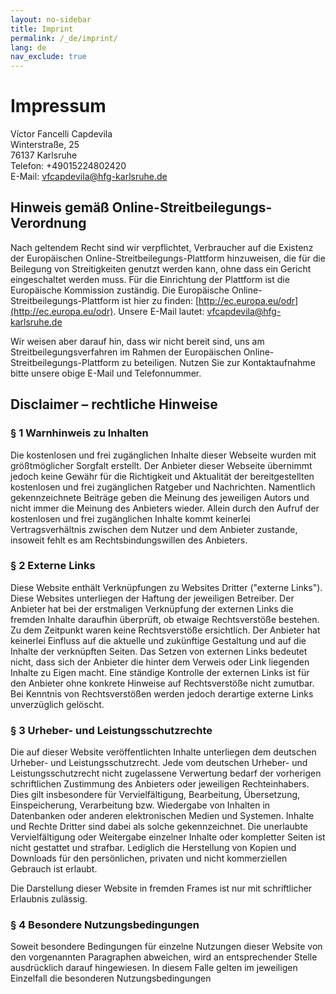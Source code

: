 ```yaml
---
layout: no-sidebar
title: Imprint
permalink: /_de/imprint/
lang: de
nav_exclude: true
---
```


# Impressum

Víctor Fancelli Capdevila<br/>
Winterstraße, 25<br/>
76137 Karlsruhe<br/>
Telefon: +49015224802420<br/>
E-Mail: vfcapdevila@hfg-karlsruhe.de

## Hinweis gemäß Online-Streitbeilegungs-Verordnung

Nach geltendem Recht sind wir verpflichtet, Verbraucher auf die Existenz der Europäischen Online-Streitbeilegungs-Plattform hinzuweisen, die für die Beilegung von Streitigkeiten genutzt werden kann, ohne dass ein Gericht eingeschaltet werden muss. Für die Einrichtung der Plattform ist die Europäische Kommission zuständig. Die Europäische Online-Streitbeilegungs-Plattform ist hier zu finden: [http://ec.europa.eu/odr](http://ec.europa.eu/odr). Unsere E-Mail lautet: vfcapdevila@hfg-karlsruhe.de

Wir weisen aber darauf hin, dass wir nicht bereit sind, uns am Streitbeilegungsverfahren im Rahmen der Europäischen Online-Streitbeilegungs-Plattform zu beteiligen. Nutzen Sie zur Kontaktaufnahme bitte unsere obige E-Mail und Telefonnummer.

## Disclaimer – rechtliche Hinweise
### § 1 Warnhinweis zu Inhalten

Die kostenlosen und frei zugänglichen Inhalte dieser Webseite wurden mit größtmöglicher Sorgfalt erstellt. Der Anbieter dieser Webseite übernimmt jedoch keine Gewähr für die Richtigkeit und Aktualität der bereitgestellten kostenlosen und frei zugänglichen Ratgeber und Nachrichten. Namentlich gekennzeichnete Beiträge geben die Meinung des jeweiligen Autors und nicht immer die Meinung des Anbieters wieder. Allein durch den Aufruf der kostenlosen und frei zugänglichen Inhalte kommt keinerlei Vertragsverhältnis zwischen dem Nutzer und dem Anbieter zustande, insoweit fehlt es am Rechtsbindungswillen des Anbieters.

### § 2 Externe Links
Diese Website enthält Verknüpfungen zu Websites Dritter ("externe Links"). Diese Websites unterliegen der Haftung der jeweiligen Betreiber. Der Anbieter hat bei der erstmaligen Verknüpfung der externen Links die fremden Inhalte daraufhin überprüft, ob etwaige Rechtsverstöße bestehen. Zu dem Zeitpunkt waren keine Rechtsverstöße ersichtlich. Der Anbieter hat keinerlei Einfluss auf die aktuelle und zukünftige Gestaltung und auf die Inhalte der verknüpften Seiten. Das Setzen von externen Links bedeutet nicht, dass sich der Anbieter die hinter dem Verweis oder Link liegenden Inhalte zu Eigen macht. Eine ständige Kontrolle der externen Links ist für den Anbieter ohne konkrete Hinweise auf Rechtsverstöße nicht zumutbar. Bei Kenntnis von Rechtsverstößen werden jedoch derartige externe Links unverzüglich gelöscht.

### § 3 Urheber- und Leistungsschutzrechte
Die auf dieser Website veröffentlichten Inhalte unterliegen dem deutschen Urheber- und Leistungsschutzrecht. Jede vom deutschen Urheber- und Leistungsschutzrecht nicht zugelassene Verwertung bedarf der vorherigen schriftlichen Zustimmung des Anbieters oder jeweiligen Rechteinhabers. Dies gilt insbesondere für Vervielfältigung, Bearbeitung, Übersetzung, Einspeicherung, Verarbeitung bzw. Wiedergabe von Inhalten in Datenbanken oder anderen elektronischen Medien und Systemen. Inhalte und Rechte Dritter sind dabei als solche gekennzeichnet. Die unerlaubte Vervielfältigung oder Weitergabe einzelner Inhalte oder kompletter Seiten ist nicht gestattet und strafbar. Lediglich die Herstellung von Kopien und Downloads für den persönlichen, privaten und nicht kommerziellen Gebrauch ist erlaubt.

Die Darstellung dieser Website in fremden Frames ist nur mit schriftlicher Erlaubnis zulässig.

### § 4 Besondere Nutzungsbedingungen
Soweit besondere Bedingungen für einzelne Nutzungen dieser Website von den vorgenannten Paragraphen abweichen, wird an entsprechender Stelle ausdrücklich darauf hingewiesen. In diesem Falle gelten im jeweiligen Einzelfall die besonderen Nutzungsbedingungen
